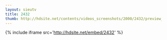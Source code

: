 ```yaml
---
layout: sieutv
title: 2432
thumb: http://hdsite.net/contents/videos_screenshots/2000/2432/preview_360p.mp4.jpg
---
```

{% include iframe src='http://hdsite.net/embed/2432' %}
 
